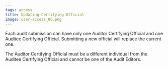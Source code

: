 ```yaml
---
tags: access
title: Updating Certifying Official
image: user-access_06.png
---
```


Each audit submission can have only one Auditor Certifying Official and one Auditee Certifying Official. Submitting a new official will replace the current one.

The Auditor Certifying Official must be a different individual from the Auditee Certifying Official and cannot be one of the Audit Editors.

